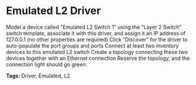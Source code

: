 # Emulated L2 Driver
Model a device called "Emulated L2 Switch 1” using the "Layer 2 Switch" switch template, associate it with this driver, and assign it an IP address of 127.0.0.1 (no other properties are required)
Click “Discover” for the driver to auto-populate the port groups and ports
Connect at least two inventory devices to this emulated L2 switch
Create a topology connecting these two devices together with an Ethernet connection
Reserve the topology, and the connection light should go green.

<b>Tags:</b> Driver, Emulated, L2


